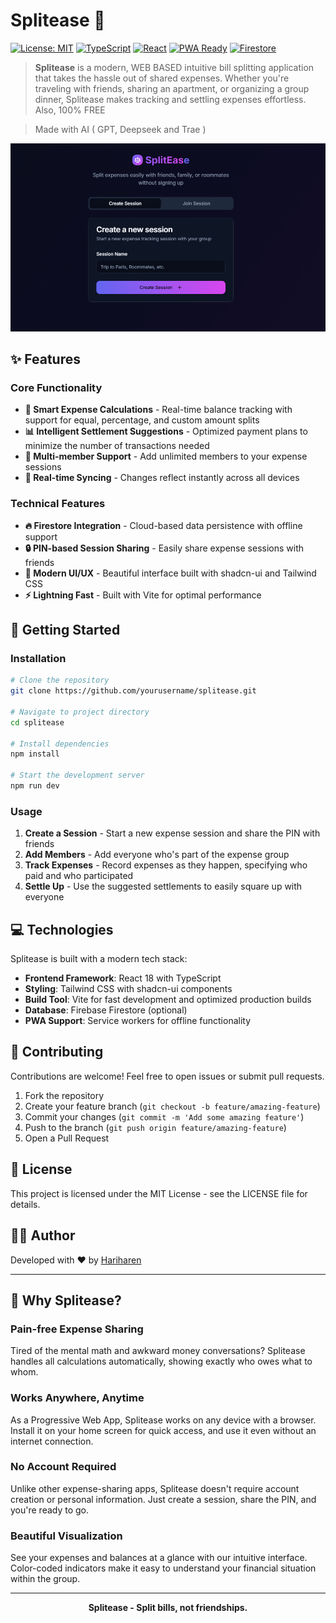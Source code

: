 # Splitease 💸

[![License: MIT](https://img.shields.io/badge/License-MIT-yellow.svg)](https://opensource.org/licenses/MIT)
[![TypeScript](https://img.shields.io/badge/TypeScript-4.9.5-blue.svg)](https://www.typescriptlang.org/)
[![React](https://img.shields.io/badge/React-18.2.0-blue.svg)](https://react.dev/)
[![PWA Ready](https://img.shields.io/badge/PWA-Ready-brightgreen.svg)](https://web.dev/progressive-web-apps/)
[![Firestore](https://img.shields.io/badge/Firestore-Enabled-orange.svg)](https://firebase.google.com/docs/firestore)

> **Splitease** is a modern, WEB BASED intuitive bill splitting application that takes the hassle out of shared expenses. Whether you're traveling with friends, sharing an apartment, or organizing a group dinner, Splitease makes tracking and settling expenses effortless. Also, 100% FREE

> Made with AI ( GPT, Deepseek and Trae )

![Splitease Demo](./public/og-image.png)

## ✨ Features

### Core Functionality
- **🧮 Smart Expense Calculations** - Real-time balance tracking with support for equal, percentage, and custom amount splits
- **📊 Intelligent Settlement Suggestions** - Optimized payment plans to minimize the number of transactions needed
- **👥 Multi-member Support** - Add unlimited members to your expense sessions
- **🔄 Real-time Syncing** - Changes reflect instantly across all devices

### Technical Features
- **🔥 Firestore Integration** - Cloud-based data persistence with offline support
- **🔒 PIN-based Session Sharing** - Easily share expense sessions with friends
- **🎨 Modern UI/UX** - Beautiful interface built with shadcn-ui and Tailwind CSS
- **⚡ Lightning Fast** - Built with Vite for optimal performance

## 🚀 Getting Started

### Installation

```bash
# Clone the repository
git clone https://github.com/yourusername/splitease.git

# Navigate to project directory
cd splitease

# Install dependencies
npm install

# Start the development server
npm run dev
```

### Usage

1. **Create a Session** - Start a new expense session and share the PIN with friends
2. **Add Members** - Add everyone who's part of the expense group
3. **Track Expenses** - Record expenses as they happen, specifying who paid and who participated
4. **Settle Up** - Use the suggested settlements to easily square up with everyone

## 💻 Technologies

Splitease is built with a modern tech stack:

- **Frontend Framework**: React 18 with TypeScript
- **Styling**: Tailwind CSS with shadcn-ui components
- **Build Tool**: Vite for fast development and optimized production builds
- **Database**: Firebase Firestore (optional)
- **PWA Support**: Service workers for offline functionality

## 🤝 Contributing

Contributions are welcome! Feel free to open issues or submit pull requests.

1. Fork the repository
2. Create your feature branch (`git checkout -b feature/amazing-feature`)
3. Commit your changes (`git commit -m 'Add some amazing feature'`)
4. Push to the branch (`git push origin feature/amazing-feature`)
5. Open a Pull Request

## 📝 License

This project is licensed under the MIT License - see the LICENSE file for details.

## 👨‍💻 Author

Developed with ❤️ by [Hariharen](https://www.linkedin.com/in/hariharen9/)

---

## 🌟 Why Splitease?

### Pain-free Expense Sharing

Tired of the mental math and awkward money conversations? Splitease handles all calculations automatically, showing exactly who owes what to whom.

### Works Anywhere, Anytime

As a Progressive Web App, Splitease works on any device with a browser. Install it on your home screen for quick access, and use it even without an internet connection.

### No Account Required

Unlike other expense-sharing apps, Splitease doesn't require account creation or personal information. Just create a session, share the PIN, and you're ready to go.

### Beautiful Visualization

See your expenses and balances at a glance with our intuitive interface. Color-coded indicators make it easy to understand your financial situation within the group.

---

<p align="center">
  <b>Splitease - Split bills, not friendships.</b>
</p>
